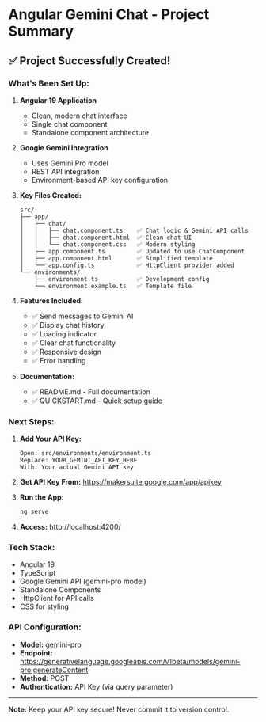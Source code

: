 # Angular Gemini Chat - Project Summary

## ✅ Project Successfully Created!

### What's Been Set Up:

1. **Angular 19 Application**
   - Clean, modern chat interface
   - Single chat component
   - Standalone component architecture

2. **Google Gemini Integration**
   - Uses Gemini Pro model
   - REST API integration
   - Environment-based API key configuration

3. **Key Files Created:**
   ```
   src/
   ├── app/
   │   ├── chat/
   │   │   ├── chat.component.ts    ✅ Chat logic & Gemini API calls
   │   │   ├── chat.component.html  ✅ Clean chat UI
   │   │   └── chat.component.css   ✅ Modern styling
   │   ├── app.component.ts         ✅ Updated to use ChatComponent
   │   ├── app.component.html       ✅ Simplified template
   │   └── app.config.ts            ✅ HttpClient provider added
   └── environments/
       ├── environment.ts           ✅ Development config
       └── environment.example.ts   ✅ Template file
   ```

4. **Features Included:**
   - ✅ Send messages to Gemini AI
   - ✅ Display chat history
   - ✅ Loading indicator
   - ✅ Clear chat functionality
   - ✅ Responsive design
   - ✅ Error handling

5. **Documentation:**
   - ✅ README.md - Full documentation
   - ✅ QUICKSTART.md - Quick setup guide

### Next Steps:

1. **Add Your API Key:**
   ```
   Open: src/environments/environment.ts
   Replace: YOUR_GEMINI_API_KEY_HERE
   With: Your actual Gemini API key
   ```

2. **Get API Key From:**
   https://makersuite.google.com/app/apikey

3. **Run the App:**
   ```bash
   ng serve
   ```

4. **Access:**
   http://localhost:4200/

### Tech Stack:
- Angular 19
- TypeScript
- Google Gemini API (gemini-pro model)
- Standalone Components
- HttpClient for API calls
- CSS for styling

### API Configuration:
- **Model:** gemini-pro
- **Endpoint:** https://generativelanguage.googleapis.com/v1beta/models/gemini-pro:generateContent
- **Method:** POST
- **Authentication:** API Key (via query parameter)

---
**Note:** Keep your API key secure! Never commit it to version control.
